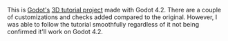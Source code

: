 This is [Godot's](https://godotengine.org) [3D tutorial project](https://docs.godotengine.org/en/stable/getting_started/first_3d_game/index.html) made with Godot 4.2. There are a couple of customizations and checks added compared to the original. However, I was able to follow the tutorial smoothfully regardless of it not being confirmed it'll work on Godot 4.2.